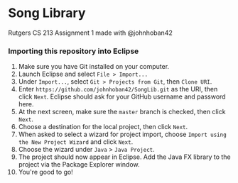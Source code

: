 # Song Library
Rutgers CS 213 Assignment 1 made with @johnhoban42

<h3>Importing this repository into Eclipse</h3>

1. Make sure you have Git installed on your computer.
2. Launch Eclipse and select `File > Import...`
3. Under `Import...`, select `Git > Projects from Git`, then `Clone URI`.
4. Enter `https://github.com/johnhoban42/SongLib.git` as the URI, then click `Next`. Eclipse should ask for your GitHub username and password here.
5. At the next screen, make sure the `master` branch is checked, then click `Next`.
6. Choose a destination for the local project, then click `Next`.
7. When asked to select a wizard for project import, choose `Import using the New Project Wizard` and click `Next`.
8. Choose the wizard under `Java` > `Java Project`.
9. The project should now appear in Eclipse. Add the Java FX library to the project via the Package Explorer window.
10. You're good to go!
